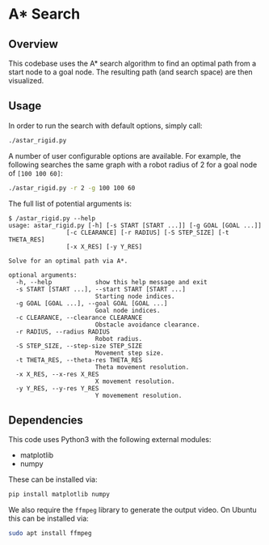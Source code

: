 # A\* Search

## Overview

This codebase uses the A\* search algorithm to find an optimal path from a start node to a goal node. The resulting path (and search space) are then visualized.

## Usage

In order to run the search with default options, simply call:

```bash
./astar_rigid.py
```

A number of user configurable options are available. For example, the following searches the same graph with a robot radius of 2 for a goal node of `[100 100 60]`:

```bash
./astar_rigid.py -r 2 -g 100 100 60
```

The full list of potential arguments is:
```
$ /astar_rigid.py --help
usage: astar_rigid.py [-h] [-s START [START ...]] [-g GOAL [GOAL ...]]
                [-c CLEARANCE] [-r RADIUS] [-S STEP_SIZE] [-t THETA_RES]
                [-x X_RES] [-y Y_RES]

Solve for an optimal path via A*.

optional arguments:
  -h, --help            show this help message and exit
  -s START [START ...], --start START [START ...]
                        Starting node indices.
  -g GOAL [GOAL ...], --goal GOAL [GOAL ...]
                        Goal node indices.
  -c CLEARANCE, --clearance CLEARANCE
                        Obstacle avoidance clearance.
  -r RADIUS, --radius RADIUS
                        Robot radius.
  -S STEP_SIZE, --step-size STEP_SIZE
                        Movement step size.
  -t THETA_RES, --theta-res THETA_RES
                        Theta movement resolution.
  -x X_RES, --x-res X_RES
                        X movement resolution.
  -y Y_RES, --y-res Y_RES
                        Y movemement resolution.
```

## Dependencies

This code uses Python3 with the following external modules:

 - matplotlib
 - numpy

These can be installed via:
```bash
pip install matplotlib numpy
```

We also require the `ffmpeg` library to generate the output video. On Ubuntu this can be installed via:
```bash
sudo apt install ffmpeg
```
